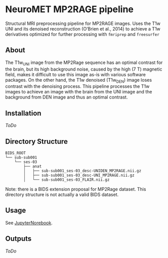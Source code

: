 # NeuroMET MP2RAGE pipeline

Structural MRI preprocessing pipeline for MP2RAGE images.
Uses the T1w UNI and its denoised reconstruction (O’Brien et al., 2014) to achieve a T1w derivatives optimized for further processing with `fmriprep` and `freesurfer`

## About 

The T1w<sub>UNI</sub> image from the MP2Rage sequence has an optimal contrast for the brain, but its high background noise, caused by the high (7 T) magnetic field, makes it difficult to use this image as-is with various software packages.  On the other hand, the T1w denoised (T1w<sub>DEN</sub>) image loses contrast with the denoising process.
This pipeline processes the T1w images to achieve an image with the brain from the UNI image and the background from DEN image and thus an optimal contrast.

## Installation

*ToDo*

## Directory Structure
```
BIDS_ROOT
└── sub-sub001
    └── ses-03
        ├── anat
        │   ├── sub-sub001_ses-03_desc-UNIDEN_MP2RAGE.nii.gz
        │   ├── sub-sub001_ses-03_desc-UNI_MP2RAGE.nii.gz
        │   └── sub-sub001_ses-03_FLAIR.nii.gz
```
Note: there is a BIDS extension proposal for MP2Rage dataset. This directory structure is not actually a valid BIDS dataset.

## Usage

See [JupyterNorebook](notebooks/NeuroMET.ipynb).
 
## Outputs

*ToDo*
